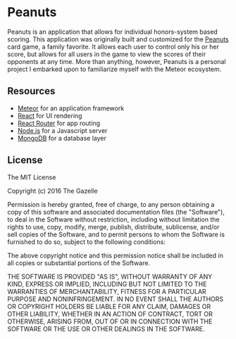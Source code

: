 # Peanuts

Peanuts is an application that allows for individual honors-system based scoring.
This application was originally built and customized for the [Peanuts](https://www.pagat.com/patience/nerts.html)
card game, a family favorite. It allows each user to control only his or her
score, but allows for all users in the game to view the scores of their opponents
at any time. More than anything, however, Peanuts is a personal project I embarked
upon to familiarize myself with the Meteor ecosystem.

## Resources

- [Meteor](https://www.meteor.com/) for an application framework
- [React](https://facebook.github.io/react/) for UI rendering
- [React Router](https://github.com/reactjs/react-router) for app routing
- [Node.js](http://nodejs.org/) for a Javascript server
- [MongoDB](https://www.mongodb.com/) for a database layer

## License

The MIT License

Copyright (c) 2016 The Gazelle

Permission is hereby granted, free of charge, to any person obtaining a copy
of this software and associated documentation files (the "Software"), to deal
in the Software without restriction, including without limitation the rights
to use, copy, modify, merge, publish, distribute, sublicense, and/or sell
copies of the Software, and to permit persons to whom the Software is
furnished to do so, subject to the following conditions:

The above copyright notice and this permission notice shall be included in
all copies or substantial portions of the Software.

THE SOFTWARE IS PROVIDED "AS IS", WITHOUT WARRANTY OF ANY KIND, EXPRESS OR
IMPLIED, INCLUDING BUT NOT LIMITED TO THE WARRANTIES OF MERCHANTABILITY,
FITNESS FOR A PARTICULAR PURPOSE AND NONINFRINGEMENT. IN NO EVENT SHALL THE
AUTHORS OR COPYRIGHT HOLDERS BE LIABLE FOR ANY CLAIM, DAMAGES OR OTHER
LIABILITY, WHETHER IN AN ACTION OF CONTRACT, TORT OR OTHERWISE, ARISING FROM,
OUT OF OR IN CONNECTION WITH THE SOFTWARE OR THE USE OR OTHER DEALINGS IN
THE SOFTWARE.
